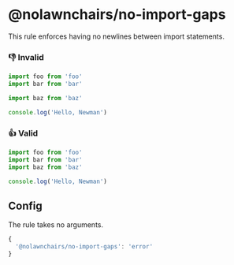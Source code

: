 
# @nolawnchairs/no-import-gaps

This rule enforces having no newlines between import statements.

### 👎 Invalid
```ts
import foo from 'foo'
import bar from 'bar'

import baz from 'baz'

console.log('Hello, Newman')
```

### 👍 Valid
```ts   
import foo from 'foo'
import bar from 'bar'
import baz from 'baz'

console.log('Hello, Newman')
```

## Config

The rule takes no arguments.

```ts
{
  '@nolawnchairs/no-import-gaps': 'error'
}
```